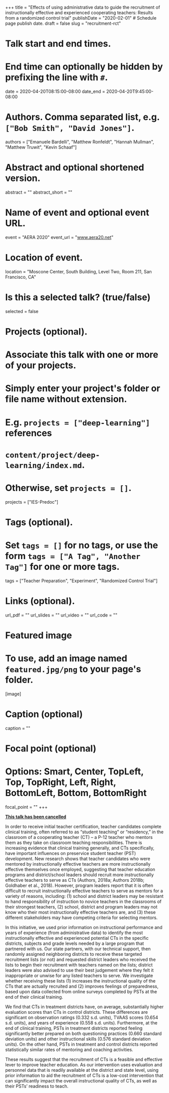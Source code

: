 +++
title = "Effects of using administrative data to guide the recruitment of instructionally effective and experienced cooperating teachers: Results from a randomized control trial"
publishDate = "2020-02-01"  # Schedule page publish date.
draft = false
slug = "recruitment-rct"

# Talk start and end times.
#   End time can optionally be hidden by prefixing the line with `#`.
date = 2020-04-20T08:15:00-08:00
date_end = 2020-04-20T9:45:00-08:00

# Authors. Comma separated list, e.g. `["Bob Smith", "David Jones"]`.
authors = ["Emanuele Bardelli", "Matthew Ronfeldt", "Hannah Mullman", "Matthew Truwit", "Kevin Schaaf"]

# Abstract and optional shortened version.
abstract = ""
abstract_short = ""

# Name of event and optional event URL.
event = "AERA 2020"
event_url = "www.aera20.net"

# Location of event.
location = "Moscone Center, South Building, Level Two, Room 211, San Francisco, CA"

# Is this a selected talk? (true/false)
selected = false

# Projects (optional).
#   Associate this talk with one or more of your projects.
#   Simply enter your project's folder or file name without extension.
#   E.g. `projects = ["deep-learning"]` references
#   `content/project/deep-learning/index.md`.
#   Otherwise, set `projects = []`.
projects = ["IES-Predoc"]

# Tags (optional).
#   Set `tags = []` for no tags, or use the form `tags = ["A Tag", "Another Tag"]` for one or more tags.
tags = ["Teacher Preparation", "Experiment", "Randomized Control Trial"]

# Links (optional).
url_pdf = ""
url_slides = ""
url_video = ""
url_code = ""

# Featured image
# To use, add an image named `featured.jpg/png` to your page's folder.
[image]
  # Caption (optional)
  caption = ""

  # Focal point (optional)
  # Options: Smart, Center, TopLeft, Top, TopRight, Left, Right, BottomLeft, Bottom, BottomRight
  focal_point = ""
+++

**[This talk has been cancelled](https://www.aera.net/Newsroom/AERA-Announces-2020-Annual-Meeting-Change)**

In order to receive initial teacher certification, teacher candidates complete
clinical training, often referred to as “student teaching” or “residency,” in
the classroom of a cooperating teacher (CT) – a P-12 teacher who mentors them
as they take on classroom teaching responsibilities. There is increasing
evidence that clinical training generally, and CTs specifically, have
important influences on preservice student teacher (PST) development. New
research shows that teacher candidates who were mentored by instructionally
effective teachers are more instructionally effective themselves once
employed, suggesting that teacher education programs and district/school
leaders should recruit more instructionally effective teachers to serve as CTs
(Authors, 2018a; Authors 2018b; Goldhaber et al., 2018). However, program
leaders report that it is often difficult to recruit instructionally effective
teachers to serve as mentors for a variety of reasons, including: (1) school
and district leaders may be resistant to hand responsibility of instruction to
novice teachers in the classrooms of their strongest teachers, (2) school,
district and program leaders may not know who their most instructionally
effective teachers are, and (3) these different stakeholders may have
competing criteria for selecting mentors.

In this initiative, we used prior information on instructional performance and
years of experience (from administrative data) to identify the most
instructionally effective and experienced potential CTs in the specific
districts, subjects and grade levels needed by a large program that partnered
with us. Our state partners, with our technical support, then randomly
assigned neighboring districts to receive these targeted recruitment lists (or
not) and requested district leaders who received the lists to begin their
recruitment with teachers named on the lists; district leaders were also
advised to use their best judgement where they felt it inappropriate or unwise
for any listed teachers to serve. We investigate whether receiving these lists
(1) increases the instructional quality of the CTs that are actually recruited
and (2) improves feelings of preparedness, based upon data collected from
online surveys completed by PSTs at the end of their clinical training.

We find that CTs in treatment districts have, on average, substantially higher
evaluation scores than CTs in control districts. These differences are
significant on observation ratings (0.332 s.d. units), TVAAS scores (0.654
s.d. units), and years of experience (0.558 s.d. units). Furthermore, at the
end of clinical training, PSTs in treatment districts reported feeling
significantly better prepared on both questioning practices (0.660 standard
deviation units) and other instructional skills (0.576 standard deviation
units). On the other hand, PSTs in treatment and control districts reported
statistically similar rates of mentoring and coaching activities.

These results suggest that the recruitment of CTs is a feasible and effective
lever to improve teacher education. As our intervention uses evaluation and
personnel data that is readily available at the district and state level,
using prior information to aid the recruitment of CTs is a low-cost
intervention that can significantly impact the overall instructional quality
of CTs, as well as their PSTs’ readiness to teach.
